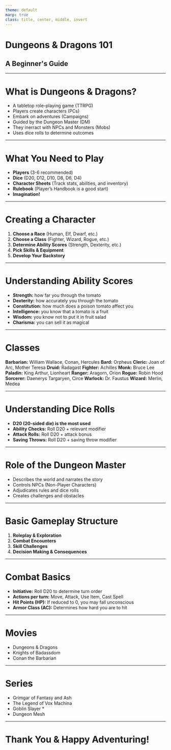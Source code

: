 ```yaml
---
theme: default
marp: true
class: title, center, middle, invert
---
```


# Dungeons & Dragons 101
## A Beginner's Guide

---

# What is Dungeons & Dragons?
- A tabletop role-playing game (TTRPG)
- Players create characters (PCs)
- Embark on adventures (Campaigns)
- Guided by the Dungeon Master (DM)
- They inerract with NPCs and Monsters (Mobs)
- Uses dice rolls to determine outcomes

---

# What You Need to Play
- **Players** (3-6 recommended)
- **Dice** (D20, D12, D10, D8, D6, D4)
- **Character Sheets** (Track stats, abilities, and inventory)
- **Rulebook** (Player’s Handbook is a good start)
- **Imagination!**

---

# Creating a Character
1. **Choose a Race** (Human, Elf, Dwarf, etc.)
2. **Choose a Class** (Fighter, Wizard, Rogue, etc.)
3. **Determine Ability Scores** (Strength, Dexterity, etc.)
4. **Pick Skills & Equipment**
5. **Develop Your Backstory**

---

# Understanding Ability Scores
- **Strength:** how far you through the tomato
- **Dexterity:** how accurately you through the tomato
- **Constitution:** how much does a poison tomato affect you
- **Intelligence:** you know that a tomato is a fruit
- **Wisdom:** you know not to put it in fruit salad
- **Charisma:** you can sell it as magical

---

# Classes
**Barbarian:** William Wallace, Conan, Hercules
**Bard:** Orpheus
**Cleric:**	Joan of Arc, Mother Teresa
**Druid:** Radagast
**Fighter:** Achilles
**Monk:** Bruce Lee
**Paladin:** King Arthur, Lionheart
**Ranger:** Aragorn, Orion 
**Rogue:** Robin Hood
**Sorcerer:** Daenerys Targaryen, Circe
**Warlock:** Dr. Faustus
**Wizard:** Merlin, Medea

---

# Understanding Dice Rolls
- **D20 (20-sided die) is the most used**
- **Ability Checks:** Roll D20 + relevant modifier
- **Attack Rolls:** Roll D20 + attack bonus
- **Saving Throws:** Roll D20 + saving throw modifier

---

# Role of the Dungeon Master
- Describes the world and narrates the story
- Controls NPCs (Non-Player Characters)
- Adjudicates rules and dice rolls
- Creates challenges and obstacles

---

# Basic Gameplay Structure
1. **Roleplay & Exploration**
2. **Combat Encounters**
3. **Skill Challenges**
4. **Decision Making & Consequences**

---

# Combat Basics
- **Initiative:** Roll D20 to determine turn order
- **Actions per turn:** Move, Attack, Use Item, Cast Spell
- **Hit Points (HP):** If reduced to 0, you may fall unconscious
- **Armor Class (AC):** Determines how hard you are to hit

---

# Movies
- Dungeons & Dragons
- Knights of Badassdom
- Conan the Barbarian
---

# Series
- Grimgar of Fantasy and Ash
- The Legend of Vox Machina
- Goblin Slayer *
- Dungeon Mesh
---

# Thank You & Happy Adventuring!
